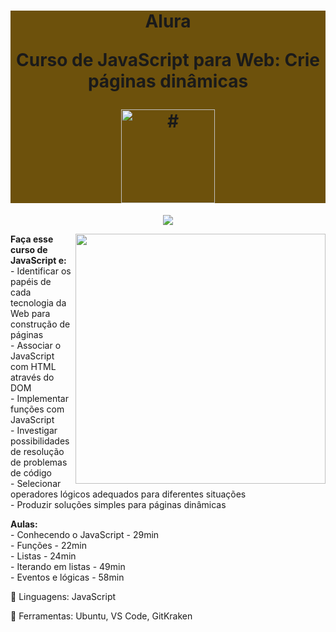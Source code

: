 <h1 align="center" style="background-color:#6d510c"> 
<p>Alura</p>
<p>Curso de
JavaScript para Web: Crie páginas dinâmicas</p>
<a href="https://cursos.alura.com.br/course/javascript-web-paginas-dinamicas">
<img src="https://www.alura.com.br/assets/api/cursos/javascript-web-paginas-dinamicas.svg" 
alt="#" width="150" height="150">
</a> 
</h1>
<p align="center">
<img loading="lazy" src="http://img.shields.io/static/v1?label=STATUS&message=EM%20DESENVOLVIMENTO&color=GREEN&style=for-the-badge"/>
</p>
<img src="https://raw.githubusercontent.com/MicaelliMedeiros/micaellimedeiros/master/image/computer-illustration.png" min-width="400px" max-width="400px" width="400px" align="right">
<p align="left"> 
  <strong>Faça esse curso de JavaScript e:</strong></br>
- Identificar os papéis de cada tecnologia da Web para construção de páginas</br> 
- Associar o JavaScript com HTML através do DOM</br> 
- Implementar funções com JavaScript</br> 
- Investigar possibilidades de resolução de problemas de código</br> 
- Selecionar operadores lógicos adequados para diferentes situações</br> 
- Produzir soluções simples para páginas dinâmicas</br> 
</p>
<p align="left">
  <strong>Aulas:</strong> </br> 
- Conhecendo o JavaScript - 29min</br> 
- Funções - 22min</br> 
- Listas - 24min</br> 
- Iterando em listas - 49min</br> 
- Eventos e lógicas - 58min</br> 
</p>
<p align="left">
  🐙 Linguagens: JavaScript
</p>
<p align="left">
  💼 Ferramentas: Ubuntu, VS Code, GitKraken
</p>
